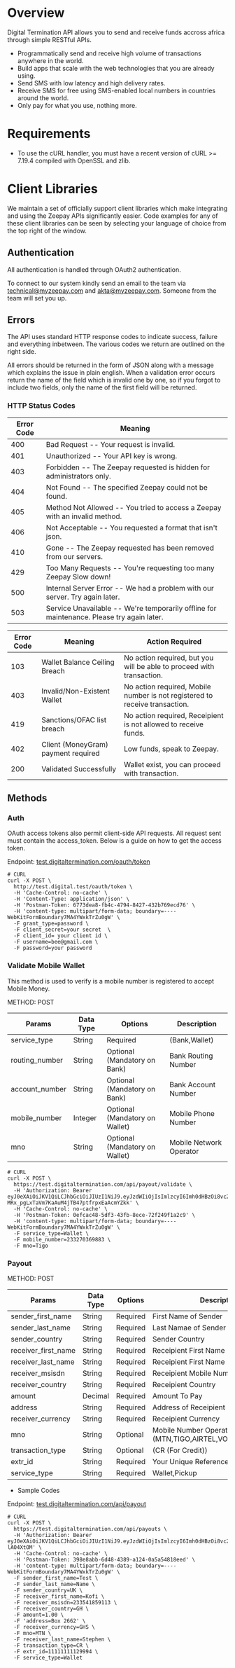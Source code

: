 # Overview
Digital Termination API allows you to send and receive funds accross africa through simple RESTful APIs.

* Programmatically send and receive high volume of transactions anywhere in the world.
* Build apps that scale with the web technologies that you are already using.
* Send SMS with low latency and high delivery rates.
* Receive SMS for free using SMS-enabled local numbers in countries around the world.
* Only pay for what you use, nothing more.

# Requirements
* To use the cURL handler, you must have a recent version of cURL >= 7.19.4 compiled with OpenSSL and zlib.

# Client Libraries
We maintain a set of officially support client libraries which make integrating and using the Zeepay APIs significantly easier.
Code examples for any of these client libraries can be seen by selecting your language of choice from the top right of the window.

## Authentication
All authentication is handled through OAuth2 authentication.

To connect to our system kindly send an email to the team via [technical@myzeepay.com](technical@myzeepay.com) and [akta@myzeepay.com](akta@myzeepay.com).
Someone from the team will set you up.

## Errors
The API uses standard HTTP response codes to indicate success, failure and everything inbetween. The various codes we return are outlined on the right side.

All errors should be returned in the form of JSON along with a message which explains the issue in plain english. When a validation error occurs return the name of the field which is invalid one by one, so if you forgot to include two fields, only the name of the first field will be returned.

### HTTP Status Codes

Error Code | Meaning
---------- | -------
400 | Bad Request -- Your request is invalid.
401 | Unauthorized -- Your API key is wrong.
403 | Forbidden -- The Zeepay requested is hidden for administrators only.
404 | Not Found -- The specified Zeepay could not be found.
405 | Method Not Allowed -- You tried to access a Zeepay with an invalid method.
406 | Not Acceptable -- You requested a format that isn't json.
410 | Gone -- The Zeepay requested has been removed from our servers.
429 | Too Many Requests -- You're requesting too many Zeepay Slow down!
500 | Internal Server Error -- We had a problem with our server. Try again later.
503 | Service Unavailable -- We're temporarily offline for maintenance. Please try again later.

Error Code  | Meaning | Action Required
----------- | --------- | -------------
103 | Wallet Balance Ceiling Breach | No action required, but you will be able to proceed with transaction.
403 | Invalid/Non-Existent Wallet | No action required, Mobile number is not registered to receive transaction.
419 | Sanctions/OFAC list breach | No action required, Receipient is not allowed to receive funds.
402 | Client (MoneyGram) payment required | Low funds, speak to Zeepay.
200 | Validated Successfully | Wallet exist, you can proceed with transaction.

## Methods

### Auth
OAuth access tokens also permit client-side API requests. All request sent must contain the access_token.
Below is a guide on how to get the access token.

Endpoint: [test.digitaltermination.com/oauth/token](https://test.digitaltermination.com/oauth/token)
```curl
# CURL
curl -X POST \
  http://test.digital.test/oauth/token \
  -H 'Cache-Control: no-cache' \
  -H 'Content-Type: application/json' \
  -H 'Postman-Token: 6773dea8-fb4c-4794-8427-432b769ecd76' \
  -H 'content-type: multipart/form-data; boundary=----WebKitFormBoundary7MA4YWxkTrZu0gW' \
  -F grant_type=password \
  -F client_secret=your secret  \
  -F client_id= your client id \
  -F username=bee@gmail.com \
  -F password=your password
```
### Validate Mobile Wallet
This method is used to verify is a mobile number is registered to accept Mobile Money.

METHOD: POST

Params | Data Type | Options | Description
---------- | ------- | -------- | ----------
service_type | String | Required | (Bank,Wallet)
routing_number | String | Optional (Mandatory on Bank)| Bank Routing Number
account_number | String | Optional (Mandatory on Bank)| Bank Account Number
mobile_number | Integer | Optional (Mandatory on Wallet)| Mobile Phone Number
mno | String | Optional (Mandatory on Wallet)| Mobile Network Operator

```curl
# CURL
curl -X POST \
  https://test.digitaltermination.com/api/payout/validate \
  -H 'Authorization: Bearer eyJ0eXAiOiJKV1QiLCJhbGciOiJIUzI1NiJ9.eyJzdWIiOjIsImlzcyI6Imh0dHBzOi8vc2hvcC5kaWdpdGFsdGVybWluYXRpb24uY29tL2FwaS9hdXRoIiwiaWF0IjoxNTA2ODgzNjI3LCJleHAiOjE1MDY4ODcyMjcsIm5iZiI6MTUwNjg4MzYyNywianRpIjoiMEpOSTdXb1N0SmRKeFVnUiJ9.gdE-MRx_pgLxTaVm7KaAuM4jTB47ptfrpxEaAcmYZkk' \
  -H 'Cache-Control: no-cache' \
  -H 'Postman-Token: 0efcac48-5df3-43fb-8ece-72f249f1a2c9' \
  -H 'content-type: multipart/form-data; boundary=----WebKitFormBoundary7MA4YWxkTrZu0gW' \
  -F service_type=Wallet \
  -F mobile_number=233270369883 \
  -F mno=Tigo
```

### Payout
METHOD: POST

Params | Data Type | Options | Description
---------- | ------- | -------- | ----------
sender_first_name | String | Required | First Name of Sender
sender_last_name | String | Required | Last Namae of Sender
sender_country | String | Required | Sender Country
receiver_first_name | String | Required | Receipient First Name
receiver_last_name | String | Required | Receipient First Name
receiver_msisdn | String | Required | Receipient Mobile Number Account
receiver_country | String | Required | Receipient Country
amount | Decimal | Required | Amount To Pay
address | String | Required | Address of Receipient
receiver_currency | String | Required | Receipient Currency
mno | String | Optional | Mobile Number Operator (MTN,TIGO,AIRTEL,VODAFONE,ZEEPAY)
transaction_type | String | Optional | (CR (For Credit))
extr_id | String | Required | Your Unique Reference
service_type | String | Required | Wallet,Pickup

* Sample Codes

Endpoint: [test.digitaltermination.com/api/payout](https://test.shop.digitaltermination.com/api/payout)
```curl
# CURL
curl -X POST \
  https://test.digitaltermination.com/api/payouts \
  -H 'Authorization: Bearer eyJ0eXAiOiJKV1QiLCJhbGciOiJIUzI1NiJ9.eyJzdWIiOjIsImlzcyI6Imh0dHBzOi8vc2hvcC5kaWdpdGFsdGVybWluYXRpb24uY29tL2FwaS9hdXRoIiwiaWF0IjoxNTIyNDQ1NzMwLCJleHAiOjE1MjI0NDkzMzAsIm5iZiI6MTUyMjQ0NTczMCwianRpIjoiSlZ3N0VxRmVnWlFhUm90MCJ9.WHfOIqmfdvJ01kn3Hl9oIsh974XGv40SpV-lAO4XtOM' \
  -H 'Cache-Control: no-cache' \
  -H 'Postman-Token: 398e8abb-6d48-4389-a124-0a5a54818eed' \
  -H 'content-type: multipart/form-data; boundary=----WebKitFormBoundary7MA4YWxkTrZu0gW' \
  -F sender_first_name=Test \
  -F sender_last_name=Name \
  -F sender_country=UK \
  -F receiver_first_name=Kofi \
  -F receiver_msisdn=233541859113 \
  -F receiver_country=GH \
  -F amount=1.00 \
  -F 'address=Box 2662' \
  -F receiver_currency=GHS \
  -F mno=MTN \
  -F receiver_last_name=Stephen \
  -F transaction_type=CR \
  -F extr_id=11111111129994 \
  -F service_type=Wallet
```
